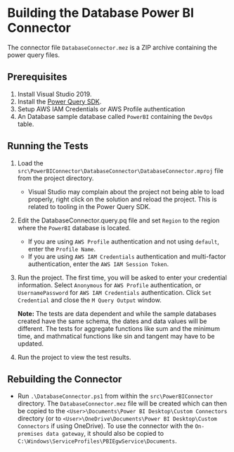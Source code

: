 # Building the Database Power BI Connector

The connector file `DatabaseConnector.mez` is a ZIP archive containing the power query files.

## Prerequisites
1. Install Visual Studio 2019.
2. Install the [Power Query SDK](https://marketplace.visualstudio.com/items?itemName=Dakahn.PowerQuerySDK).
3. Setup AWS IAM Credentials or AWS Profile authentication
4. An Database sample database called `PowerBI` containing the `DevOps` table.

## Running the Tests
1. Load the `src\PowerBIConnector\DatabaseConnector\DatabaseConnector.mproj` file from the project directory.
    * Visual Studio may complain about the project not being able to load properly, right click on the solution and reload the project. This is related to tooling in the Power Query SDK.
2. Edit the DatabaseConnector.query.pq file and set `Region` to the region where the `PowerBI` database is located.
    * If you are using `AWS Profile` authentication and not using `default`, enter the `Profile Name`.
    * If you are using `AWS IAM Credentials` authentication and multi-factor authentication, enter the `AWS IAM Session Token`.
3. Run the project. The first time, you will be asked to enter your credential information. Select `Anonymous` for `AWS Profile` authentication, or `UsernamePassword` for `AWS IAM Credentials` authentication. Click `Set Credential` and close the `M Query Output` window. 

   **Note:** The tests are data dependent and while the sample databases created have the same schema, the dates and data values will be different. The tests for aggregate functions like sum and the minimum time, and mathmatical functions like sin and tangent may have to be updated.

4. Run the project to view the test results.

## Rebuilding the Connector
* Run `.\DatabaseConnector.ps1` from within the `src\PowerBIConnector` directory. The `DatabaseConnector.mez` file will be created which can then be copied to the `<User>\Documents\Power BI Desktop\Custom Connectors` directory (or to `<User>\OneDrive\Documents\Power BI Desktop\Custom Connectors` if using OneDrive). To use the connector with the `On-premises data gateway`, it should also be copied to `C:\Windows\ServiceProfiles\PBIEgwService\Documents`.
